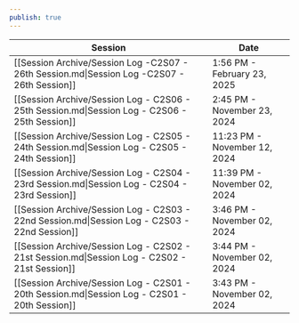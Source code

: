 ```yaml
---
publish: true
---
```


| Session                                                                                       | Date                         |
| --------------------------------------------------------------------------------------------- | ---------------------------- |
| [[Session Archive/Session Log -C2S07 - 26th Session.md\|Session Log -C2S07 - 26th Session]]   | 1:56 PM - February 23, 2025  |
| [[Session Archive/Session Log - C2S06 - 25th Session.md\|Session Log - C2S06 - 25th Session]] | 2:45 PM - November 23, 2024  |
| [[Session Archive/Session Log - C2S05 - 24th Session.md\|Session Log - C2S05 - 24th Session]] | 11:23 PM - November 12, 2024 |
| [[Session Archive/Session Log - C2S04 - 23rd Session.md\|Session Log - C2S04 - 23rd Session]] | 11:39 PM - November 02, 2024 |
| [[Session Archive/Session Log - C2S03 - 22nd Session.md\|Session Log - C2S03 - 22nd Session]] | 3:46 PM - November 02, 2024  |
| [[Session Archive/Session Log - C2S02 - 21st Session.md\|Session Log - C2S02 - 21st Session]] | 3:44 PM - November 02, 2024  |
| [[Session Archive/Session Log - C2S01 - 20th Session.md\|Session Log - C2S01 - 20th Session]] | 3:43 PM - November 02, 2024  |
